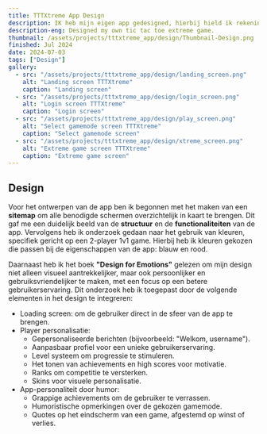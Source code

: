 ```yaml
---
title: TTTXtreme App Design
description: IK heb mijn eigen app gedesigned, hierbij hield ik rekening met, heuristieken, UI en UX.
description-eng: Designed my own tic tac toe extreme game.
thumbnail: /assets/projects/tttxtreme_app/design/Thumbnail-Design.png
finished: Jul 2024
date: 2024-07-03
tags: ["Design"]
gallery:
  - src: "/assets/projects/tttxtreme_app/design/landing_screen.png"
    alt: "Landing screen TTTXtreme"
    caption: "Landing screen"
  - src: "/assets/projects/tttxtreme_app/design/login_screen.png"
    alt: "Login screen TTTXtreme"
    caption: "Login screen"
  - src: "/assets/projects/tttxtreme_app/design/play_screen.png"
    alt: "Select gamemode screen TTTXtreme"
    caption: "Select gamemode screen"
  - src: "/assets/projects/tttxtreme_app/design/xtreme_screen.png"
    alt: "Extreme game screen TTTXtreme"
    caption: "Extreme game screen"
---
```


## Design
Voor het ontwerpen van de app ben ik begonnen met het maken van een <strong>sitemap</strong> om alle benodigde schermen overzichtelijk in kaart te brengen. Dit gaf me een duidelijk beeld van de <strong>structuur</strong> en de <strong>functionaliteiten</strong> van de app. Vervolgens heb ik onderzoek gedaan naar het gebruik van kleuren, specifiek gericht op een 2-player 1v1 game. Hierbij heb ik kleuren gekozen die passen bij de eigenschappen van de app: blauw en rood.

Daarnaast heb ik het boek <strong>"Design for Emotions"</strong> gelezen om mijn design niet alleen visueel aantrekkelijker, maar ook persoonlijker en gebruiksvriendelijker te maken, met een focus op een betere gebruikerservaring. Dit onderzoek heb ik toegepast door de volgende elementen in het design te integreren:

- Loading screen: om de gebruiker direct in de sfeer van de app te brengen.
- Player personalisatie:
    - Gepersonaliseerde berichten (bijvoorbeeld: "Welkom, username").
    - Aanpasbaar profiel voor een unieke gebruikerservaring.
    - Level systeem om progressie te stimuleren.
    - Het tonen van achievements en high scores voor motivatie.
    - Ranks om competitie te versterken.
    - Skins voor visuele personalisatie.
- App-personaliteit door humor:
    - Grappige achievements om de gebruiker te verrassen.
    - Humoristische opmerkingen over de gekozen gamemode.
    - Quotes op het eindscherm van een game, afgestemd op winst of verlies.
